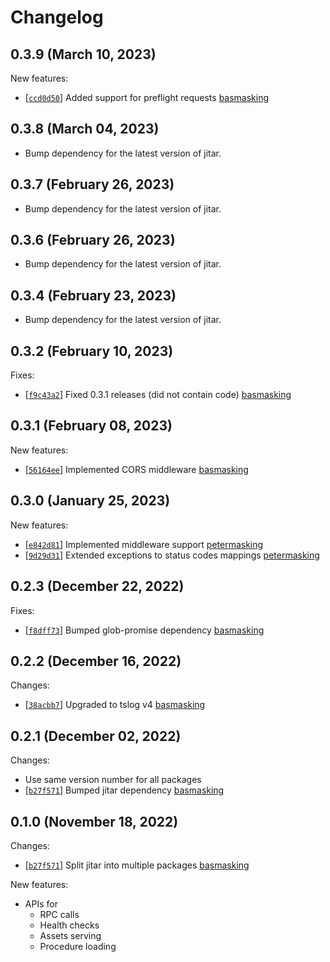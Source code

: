 
# Changelog

## 0.3.9 (March 10, 2023)

New features:
- \[[`ccd0d50`](https://github.com/MaskingTechnology/jitar/commit/ccd0d50)] Added support for preflight requests [basmasking](https://github.com/MaskingTechnology/jitar/pull/204)

## 0.3.8 (March 04, 2023)

- Bump dependency for the latest version of jitar.

## 0.3.7 (February 26, 2023)

- Bump dependency for the latest version of jitar.

## 0.3.6 (February 26, 2023)

- Bump dependency for the latest version of jitar.

## 0.3.4 (February 23, 2023)

- Bump dependency for the latest version of jitar.

## 0.3.2 (February 10, 2023)

Fixes:
- \[[`f9c43a2`](https://github.com/MaskingTechnology/jitar/commit/f9c43a2)] Fixed 0.3.1 releases (did not contain code) [basmasking](https://github.com/MaskingTechnology/jitar/commit/f9c43a2)

## 0.3.1 (February 08, 2023)

New features:
- \[[`56164ee`](https://github.com/MaskingTechnology/jitar/commit/56164ee)] Implemented CORS middleware [basmasking](https://github.com/MaskingTechnology/jitar/pull/131)

## 0.3.0 (January 25, 2023)

New features:
- \[[`e842d81`](https://github.com/MaskingTechnology/jitar/commit/e842d81)] Implemented middleware support [petermasking](https://github.com/MaskingTechnology/jitar/pull/117)
- \[[`9d29d31`](https://github.com/MaskingTechnology/jitar/commit/9d29d31)] Extended exceptions to status codes mappings [petermasking](https://github.com/MaskingTechnology/jitar/pull/118)

## 0.2.3 (December 22, 2022)

Fixes:
- \[[`f8dff73`](https://github.com/MaskingTechnology/jitar/commit/f8dff73)] Bumped glob-promise dependency [basmasking](https://github.com/MaskingTechnology/jitar/pull/99)

## 0.2.2 (December 16, 2022)

Changes:
- \[[`38acbb7`](https://github.com/MaskingTechnology/jitar/commit/38acbb7)] Upgraded to tslog v4 [basmasking](https://github.com/MaskingTechnology/jitar/pull/93)

## 0.2.1 (December 02, 2022)

Changes:
- Use same version number for all packages
- \[[`b27f571`](https://github.com/MaskingTechnology/jitar/commit/b27f571)] Bumped jitar dependency [basmasking](https://github.com/MaskingTechnology/jitar/pull/60)

## 0.1.0 (November 18, 2022)

Changes:
- \[[`b27f571`](https://github.com/MaskingTechnology/jitar/commit/b27f571)] Split jitar into multiple packages [basmasking](https://github.com/MaskingTechnology/jitar/pull/60)

New features:
- APIs for
  - RPC calls
  - Health checks
  - Assets serving
  - Procedure loading
